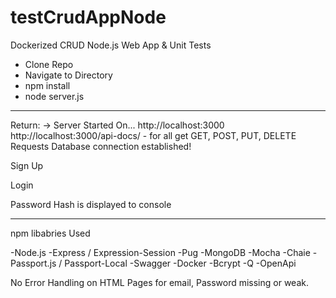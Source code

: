 # testCrudAppNode

Dockerized CRUD Node.js Web App & Unit Tests

- Clone Repo
- Navigate to Directory
- npm install
- node server.js
------------------------------
Return: -> 
Server Started On... http://localhost:3000
http://localhost:3000/api-docs/ - for all get GET, POST, PUT, DELETE Requests
Database connection established!

Sign Up

Login 

Password Hash is displayed to console


-------------------------------

npm libabries Used

-Node.js
-Express / Expression-Session
-Pug
-MongoDB
-Mocha
-Chaie
-Passport.js / Passport-Local
-Swagger
-Docker
-Bcrypt
-Q
-OpenApi

No Error Handling on HTML Pages for email, Password missing or weak.

